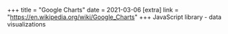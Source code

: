 +++
title = "Google Charts"
date = 2021-03-06
[extra]
link = "https://en.wikipedia.org/wiki/Google_Charts"
+++
JavaScript library - data visualizations

